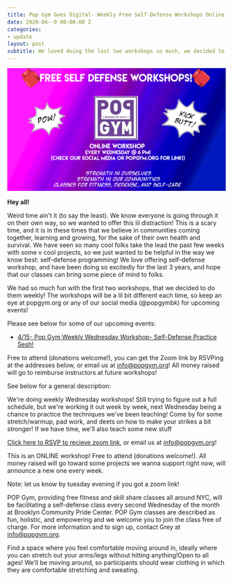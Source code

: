 ```yaml
---
title: Pop Gym Goes Digital- Weekly Free Self-Defense Workshops Online
date: 2020-04--0 00:00:00 Z
categories:
- update
layout: post
subtitle: We loved doing the last two workshops so much, we decided to do them weekly!
---
```


![Pop Gym Online](/assets/weeklyworkshop.jpg)


**Hey all!**

Weird time ain't it (to say the least). We know everyone is going through it on their own way, so we wanted to offer this lil distraction! This is a scary time, and it is in these times that we believe in communities coming together, learning and growing, for the sake of their own health and survival. We have seen so many cool folks take the lead the past few weeks with some v cool projects, so we just wanted to be helpful in the way we know best: self-defense programming! We love offering self-defense workshop, and have been doing so excitedly for the last 3 years, and hope that our classes can bring some piece of mind to folks.

We had so much fun with the first two workshops, that we decided to do them weekly! The workshops will be a lil bit different each time, so keep an eye at popgym.org or any of our social media (@popgymbk) for upcoming events!

Please see below for some of our upcoming events:

* [4/15- Pop Gym Weekly Wednesday Workshop- Self-Defense Practice Sesh!](https://withfriends.co/event/4510985/online_self_defense_workshop_practice_sesh)

Free to attend (donations welcome!), you can get the Zoom link by RSVPing at the addresses below, or email us at info@popgym.org! All money raised will go to reimburse instructors at future workshops!

 See below for a general description:
 
 We're doing weekly Wednesday workshops! Still trying to figure out a full schedule, but we're working it out week by week, next Wednesday being a chance to practice the techniques we've been teaching! Come by for some stretch/warmup, pad work, and deets on how to make your strikes a bit stronger! If we have time, we'll also teach some new stuff
 
 [Click here to RSVP to recieve zoom link](https://withfriends.co/event/4510985/online_self_defense_workshop_practice_sesh), or email us at info@popgym.org!

This is an ONLINE workshop! Free to attend (donations welcome!). All money raised will go toward some projects we wanna support right now, will announce a new one every week.

Note: let us know by tuesday evening if you got a zoom link!

POP Gym, providing free fitness and skill share classes all around NYC, will be facilitating a self-defense class every second Wednesday of the month at Brooklyn Community Pride Center. POP Gym classes are described as fun, holistic, and empowering and we welcome you to join the class free of charge. For more information and to sign up, contact Grey at info@popgym.org. 

Find a space where you feel comfortable moving around in, ideally where you can stretch out your arms/legs without hitting anything!Open to all ages! We’ll be moving around, so participants should wear clothing in which they are comfortable stretching and sweating.
       
